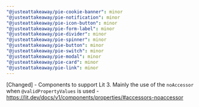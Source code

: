 ```yaml
---
"@justeattakeaway/pie-cookie-banner": minor
"@justeattakeaway/pie-notification": minor
"@justeattakeaway/pie-icon-button": minor
"@justeattakeaway/pie-form-label": minor
"@justeattakeaway/pie-divider": minor
"@justeattakeaway/pie-spinner": minor
"@justeattakeaway/pie-button": minor
"@justeattakeaway/pie-switch": minor
"@justeattakeaway/pie-modal": minor
"@justeattakeaway/pie-card": minor
"@justeattakeaway/pie-link": minor
---
```


[Changed] - Components to support Lit 3. Mainly the use of the `noAccessor` when `@validPropertyValues` is used - https://lit.dev/docs/v1/components/properties/#accessors-noaccessor
